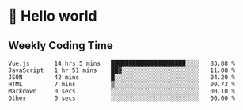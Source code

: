 # 🍻 Hello world

## Weekly Coding Time
<!--START_SECTION:waka-->

```text
Vue.js       14 hrs 5 mins   █████████████████████░░░░   83.88 %
JavaScript   1 hr 51 mins    ██▓░░░░░░░░░░░░░░░░░░░░░░   11.08 %
JSON         42 mins         █░░░░░░░░░░░░░░░░░░░░░░░░   04.20 %
HTML         7 mins          ▒░░░░░░░░░░░░░░░░░░░░░░░░   00.73 %
Markdown     0 secs          ░░░░░░░░░░░░░░░░░░░░░░░░░   00.10 %
Other        0 secs          ░░░░░░░░░░░░░░░░░░░░░░░░░   00.00 %
```

<!--END_SECTION:waka-->
